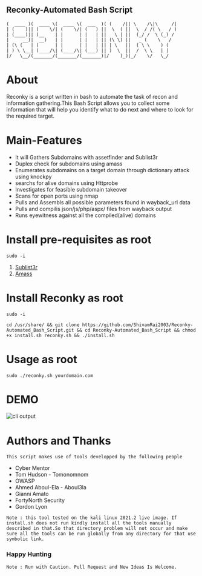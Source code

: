 ## Reconky-Automated Bash Script

```---------	 _______  _______  _______  _______  _        _                
(  ____ )(  ____ \(  ____ \(  ___  )( (    /|| \    /\|\     /|
| (    )|| (    \/| (    \/| (   ) ||  \  ( ||  \  / /( \   / )
| (____)|| (__    | |      | |   | ||   \ | ||  (_/ /  \ (_) / 
|     __)|  __)   | |      | |   | || (\ \) ||   _ (    \   /  
| (\ (   | (      | |      | |   | || | \   ||  ( \ \    ) (   
| ) \ \__| (____/\| (____/\| (___) || )  \  ||  /  \ \   | |   
|/   \__/(_______/(_______/(_______)|/    )_)|_/    \/   \_/   
``` 

# About 

Reconky is a script written in bash to automate the task of recon and information gathering.This Bash Script allows you to collect some information that will help you identify what to do next and where to look for the required target.

# Main-Features

- It will Gathers Subdomains with assetfinder and Sublist3r
- Duplex check for subdomains using amass
- Enumerates subdomains on a target domain through dictionary attack using knockpy
- searchs for alive domains using Httprobe
- Investigates for feasible subdomain takeover
- Scans for open ports using nmap
- Pulls and Assembls all possible parameters found in wayback_url data
- Pulls and compilis json/js/php/aspx/ files from wayback output
- Runs eyewitness against all the compiled(alive) domains


# Install pre-requisites as root

```ShellSession
sudo -i
```

1. [Sublist3r](https://github.com/4k4xs4pH1r3/Sublist3r)
2. [Amass](https://github.com/4k4xs4pH1r3/Amass)


# Install Reconky as root
```ShellSession
sudo -i
```

```ShellSession
cd /usr/share/ && git clone https://github.com/ShivamRai2003/Reconky-Automated_Bash_Script.git && cd Reconky-Automated_Bash_Script && chmod +x install.sh reconky.sh && ./install.sh
```

# Usage as root
```ShellSession
sudo ./reconky.sh yourdomain.com
```


# DEMO
![cli output](https://github.com/ShivamRai2003/Reconky-Automated_Bash_Script/blob/main/Recon.gif)

# Authors and Thanks

`This script makes use of tools developped by the following people`
- Cyber Mentor 
- Tom Hudson - Tomonomnom
- OWASP
- Ahmed Aboul-Ela - Aboul3la
- Gianni Amato
- FortyNorth Security
- Gordon Lyon

`Note : this tool tested on the kali linux 2021.2 live image. If install.sh does not run kindly install all the tools manually described in that.So that directory problem will not occur and make sure all the tools can be run globally from any directory for that use symbolic link.`

### Happy Hunting
`Note : Run with Caution. Pull Request and New Ideas Is Welcome. `
